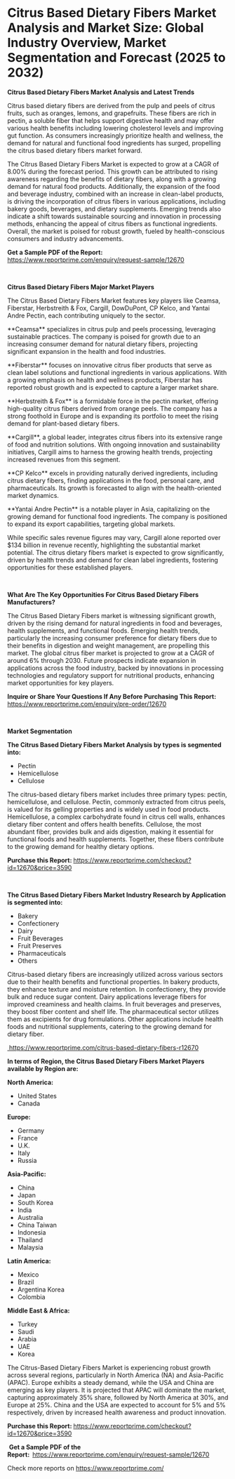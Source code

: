 <p><h1>Citrus Based Dietary Fibers Market Analysis and Market Size: Global Industry Overview, Market Segmentation and Forecast (2025 to 2032)</h1></p><p><strong>Citrus Based Dietary Fibers Market Analysis and Latest Trends</strong></p>
<p><p>Citrus based dietary fibers are derived from the pulp and peels of citrus fruits, such as oranges, lemons, and grapefruits. These fibers are rich in pectin, a soluble fiber that helps support digestive health and may offer various health benefits including lowering cholesterol levels and improving gut function. As consumers increasingly prioritize health and wellness, the demand for natural and functional food ingredients has surged, propelling the citrus based dietary fibers market forward.</p><p>The Citrus Based Dietary Fibers Market is expected to grow at a CAGR of 8.00% during the forecast period. This growth can be attributed to rising awareness regarding the benefits of dietary fibers, along with a growing demand for natural food products. Additionally, the expansion of the food and beverage industry, combined with an increase in clean-label products, is driving the incorporation of citrus fibers in various applications, including bakery goods, beverages, and dietary supplements. Emerging trends also indicate a shift towards sustainable sourcing and innovation in processing methods, enhancing the appeal of citrus fibers as functional ingredients. Overall, the market is poised for robust growth, fueled by health-conscious consumers and industry advancements.</p></p>
<p><strong>Get a Sample PDF of the Report:&nbsp;</strong> <a href="https://www.reportprime.com/enquiry/request-sample/12670?utm_campaign=2007&utm_medium=2&utm_source=Github&utm_content=ia&utm_term=19032025&utm_id=citrus-based-dietary-fibers">https://www.reportprime.com/enquiry/request-sample/12670</a></p>
<p>&nbsp;</p>
<p><strong>Citrus Based Dietary Fibers Major Market Players</strong></p>
<p><p>The Citrus Based Dietary Fibers Market features key players like Ceamsa, Fiberstar, Herbstreith & Fox, Cargill, DowDuPont, CP Kelco, and Yantai Andre Pectin, each contributing uniquely to the sector.</p><p>**Ceamsa** specializes in citrus pulp and peels processing, leveraging sustainable practices. The company is poised for growth due to an increasing consumer demand for natural dietary fibers, projecting significant expansion in the health and food industries.</p><p>**Fiberstar** focuses on innovative citrus fiber products that serve as clean label solutions and functional ingredients in various applications. With a growing emphasis on health and wellness products, Fiberstar has reported robust growth and is expected to capture a larger market share.</p><p>**Herbstreith & Fox** is a formidable force in the pectin market, offering high-quality citrus fibers derived from orange peels. The company has a strong foothold in Europe and is expanding its portfolio to meet the rising demand for plant-based dietary fibers.</p><p>**Cargill**, a global leader, integrates citrus fibers into its extensive range of food and nutrition solutions. With ongoing innovation and sustainability initiatives, Cargill aims to harness the growing health trends, projecting increased revenues from this segment.</p><p>**CP Kelco** excels in providing naturally derived ingredients, including citrus dietary fibers, finding applications in the food, personal care, and pharmaceuticals. Its growth is forecasted to align with the health-oriented market dynamics.</p><p>**Yantai Andre Pectin** is a notable player in Asia, capitalizing on the growing demand for functional food ingredients. The company is positioned to expand its export capabilities, targeting global markets.</p><p>While specific sales revenue figures may vary, Cargill alone reported over $134 billion in revenue recently, highlighting the substantial market potential. The citrus dietary fibers market is expected to grow significantly, driven by health trends and demand for clean label ingredients, fostering opportunities for these established players.</p></p>
<p>&nbsp;</p>
<p><strong>What Are The Key Opportunities For Citrus Based Dietary Fibers Manufacturers?</strong></p>
<p><p>The Citrus Based Dietary Fibers market is witnessing significant growth, driven by the rising demand for natural ingredients in food and beverages, health supplements, and functional foods. Emerging health trends, particularly the increasing consumer preference for dietary fibers due to their benefits in digestion and weight management, are propelling this market. The global citrus fiber market is projected to grow at a CAGR of around 6% through 2030. Future prospects indicate expansion in applications across the food industry, backed by innovations in processing technologies and regulatory support for nutritional products, enhancing market opportunities for key players.</p></p>
<p><strong>Inquire or Share Your Questions If Any Before Purchasing This Report:</strong> <a href="https://www.reportprime.com/enquiry/pre-order/12670?utm_campaign=2007&utm_medium=2&utm_source=Github&utm_content=ia&utm_term=19032025&utm_id=citrus-based-dietary-fibers">https://www.reportprime.com/enquiry/pre-order/12670</a></p>
<p>&nbsp;</p>
<p><strong>Market Segmentation</strong></p>
<p><strong>The Citrus Based Dietary Fibers Market Analysis by types is segmented into:</strong></p>
<p><ul><li>Pectin</li><li>Hemicellulose</li><li>Cellulose</li></ul></p>
<p><p>The citrus-based dietary fibers market includes three primary types: pectin, hemicellulose, and cellulose. Pectin, commonly extracted from citrus peels, is valued for its gelling properties and is widely used in food products. Hemicellulose, a complex carbohydrate found in citrus cell walls, enhances dietary fiber content and offers health benefits. Cellulose, the most abundant fiber, provides bulk and aids digestion, making it essential for functional foods and health supplements. Together, these fibers contribute to the growing demand for healthy dietary options.</p></p>
<p><strong>Purchase this Report:&nbsp;</strong><a href="https://www.reportprime.com/checkout?id=12670&price=3590&utm_campaign=2007&utm_medium=2&utm_source=Github&utm_content=ia&utm_term=19032025&utm_id=citrus-based-dietary-fibers">https://www.reportprime.com/checkout?id=12670&price=3590</a></p>
<p>&nbsp;</p>
<p><strong>The Citrus Based Dietary Fibers Market Industry Research by Application is segmented into:</strong></p>
<p><ul><li>Bakery</li><li>Confectionery</li><li>Dairy</li><li>Fruit Beverages</li><li>Fruit Preserves</li><li>Pharmaceuticals</li><li>Others</li></ul></p>
<p><p>Citrus-based dietary fibers are increasingly utilized across various sectors due to their health benefits and functional properties. In bakery products, they enhance texture and moisture retention. In confectionery, they provide bulk and reduce sugar content. Dairy applications leverage fibers for improved creaminess and health claims. In fruit beverages and preserves, they boost fiber content and shelf life. The pharmaceutical sector utilizes them as excipients for drug formulations. Other applications include health foods and nutritional supplements, catering to the growing demand for dietary fiber.</p></p>
<p><a href="https://www.reportprime.com/citrus-based-dietary-fibers-r12670?utm_campaign=2007&utm_medium=2&utm_source=Github&utm_content=ia&utm_term=19032025&utm_id=citrus-based-dietary-fibers">&nbsp;https://www.reportprime.com/citrus-based-dietary-fibers-r12670</a></p>
<p><strong>In terms of Region, the Citrus Based Dietary Fibers Market Players available by Region are:</strong></p>
<p>
    <p> <strong> North America: </strong>
        <ul>
            <li>United States</li>
            <li>Canada</li>
        </ul>
        </p> 
    <p> <strong> Europe: </strong>
        <ul>
            <li>Germany</li>
            <li>France</li>
            <li>U.K.</li>
            <li>Italy</li>
            <li>Russia</li>
        </ul>
        </p> 
    <p> <strong> Asia-Pacific: </strong>
        <ul>
            <li>China</li>
            <li>Japan</li>
            <li>South Korea</li>
            <li>India</li>
            <li>Australia</li>
            <li>China Taiwan</li>
            <li>Indonesia</li>
            <li>Thailand</li>
            <li>Malaysia</li>
        </ul>
        </p> 
    <p> <strong> Latin America: </strong>
        <ul>
            <li>Mexico</li>
            <li>Brazil</li>
            <li>Argentina Korea</li>
            <li>Colombia</li>
        </ul>
        </p> 
    <p> <strong> Middle East & Africa: </strong>
        <ul>
            <li>Turkey</li>
            <li>Saudi</li>
            <li>Arabia</li>
            <li>UAE</li>
            <li>Korea</li>
        </ul>
    </p>
    </p>
<p><p>The Citrus-Based Dietary Fibers Market is experiencing robust growth across several regions, particularly in North America (NA) and Asia-Pacific (APAC). Europe exhibits a steady demand, while the USA and China are emerging as key players. It is projected that APAC will dominate the market, capturing approximately 35% share, followed by North America at 30%, and Europe at 25%. China and the USA are expected to account for 5% and 5% respectively, driven by increased health awareness and product innovation.</p></p>
<p><strong>Purchase this Report: </strong><a href="https://www.reportprime.com/checkout?id=12670&price=3590&utm_campaign=2007&utm_medium=2&utm_source=Github&utm_content=ia&utm_term=19032025&utm_id=citrus-based-dietary-fibers">https://www.reportprime.com/checkout?id=12670&price=3590</a></p>
<p>&nbsp;<strong>Get a Sample PDF of the Report:&nbsp;&nbsp;</strong><a href="https://www.reportprime.com/enquiry/request-sample/12670?utm_campaign=2007&utm_medium=2&utm_source=Github&utm_content=ia&utm_term=19032025&utm_id=citrus-based-dietary-fibers">https://www.reportprime.com/enquiry/request-sample/12670</a></p>
<p><strong></strong></p>
<p>Check more reports on <a href="https://www.reportprime.com/?utm_campaign=2007&utm_medium=2&utm_source=Github&utm_content=ia&utm_term=19032025&utm_id=citrus-based-dietary-fibers">https://www.reportprime.com/</a></p>